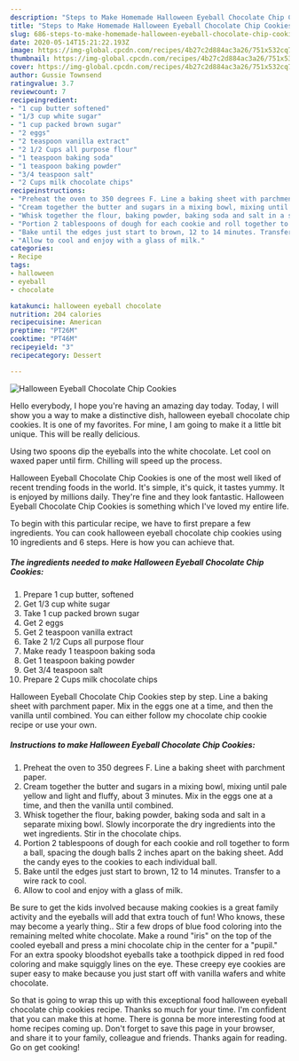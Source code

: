 ```yaml
---
description: "Steps to Make Homemade Halloween Eyeball Chocolate Chip Cookies"
title: "Steps to Make Homemade Halloween Eyeball Chocolate Chip Cookies"
slug: 686-steps-to-make-homemade-halloween-eyeball-chocolate-chip-cookies
date: 2020-05-14T15:21:22.193Z
image: https://img-global.cpcdn.com/recipes/4b27c2d884ac3a26/751x532cq70/halloween-eyeball-chocolate-chip-cookies-recipe-main-photo.jpg
thumbnail: https://img-global.cpcdn.com/recipes/4b27c2d884ac3a26/751x532cq70/halloween-eyeball-chocolate-chip-cookies-recipe-main-photo.jpg
cover: https://img-global.cpcdn.com/recipes/4b27c2d884ac3a26/751x532cq70/halloween-eyeball-chocolate-chip-cookies-recipe-main-photo.jpg
author: Gussie Townsend
ratingvalue: 3.7
reviewcount: 7
recipeingredient:
- "1 cup butter softened"
- "1/3 cup white sugar"
- "1 cup packed brown sugar"
- "2 eggs"
- "2 teaspoon vanilla extract"
- "2 1/2 Cups all purpose flour"
- "1 teaspoon baking soda"
- "1 teaspoon baking powder"
- "3/4 teaspoon salt"
- "2 Cups milk chocolate chips"
recipeinstructions:
- "Preheat the oven to 350 degrees F. Line a baking sheet with parchment paper."
- "Cream together the butter and sugars in a mixing bowl, mixing until pale yellow and light and fluffy, about 3 minutes. Mix in the eggs one at a time, and then the vanilla until combined."
- "Whisk together the flour, baking powder, baking soda and salt in a separate mixing bowl. Slowly incorporate the dry ingredients into the wet ingredients. Stir in the chocolate chips."
- "Portion 2 tablespoons of dough for each cookie and roll together to form a ball, spacing the dough balls 2 inches apart on the baking sheet. Add the candy eyes to the cookies to each individual ball."
- "Bake until the edges just start to brown, 12 to 14 minutes. Transfer to a wire rack to cool."
- "Allow to cool and enjoy with a glass of milk."
categories:
- Recipe
tags:
- halloween
- eyeball
- chocolate

katakunci: halloween eyeball chocolate 
nutrition: 204 calories
recipecuisine: American
preptime: "PT26M"
cooktime: "PT46M"
recipeyield: "3"
recipecategory: Dessert

---
```



![Halloween Eyeball Chocolate Chip Cookies](https://img-global.cpcdn.com/recipes/4b27c2d884ac3a26/751x532cq70/halloween-eyeball-chocolate-chip-cookies-recipe-main-photo.jpg)

Hello everybody, I hope you're having an amazing day today. Today, I will show you a way to make a distinctive dish, halloween eyeball chocolate chip cookies. It is one of my favorites. For mine, I am going to make it a little bit unique. This will be really delicious.

Using two spoons dip the eyeballs into the white chocolate. Let cool on waxed paper until firm. Chilling will speed up the process.

Halloween Eyeball Chocolate Chip Cookies is one of the most well liked of recent trending foods in the world. It's simple, it's quick, it tastes yummy. It is enjoyed by millions daily. They're fine and they look fantastic. Halloween Eyeball Chocolate Chip Cookies is something which I've loved my entire life.


To begin with this particular recipe, we have to first prepare a few ingredients. You can cook halloween eyeball chocolate chip cookies using 10 ingredients and 6 steps. Here is how you can achieve that.

<!--inarticleads1-->

##### The ingredients needed to make Halloween Eyeball Chocolate Chip Cookies:

1. Prepare 1 cup butter, softened
1. Get 1/3 cup white sugar
1. Take 1 cup packed brown sugar
1. Get 2 eggs
1. Get 2 teaspoon vanilla extract
1. Take 2 1/2 Cups all purpose flour
1. Make ready 1 teaspoon baking soda
1. Get 1 teaspoon baking powder
1. Get 3/4 teaspoon salt
1. Prepare 2 Cups milk chocolate chips


Halloween Eyeball Chocolate Chip Cookies step by step. Line a baking sheet with parchment paper. Mix in the eggs one at a time, and then the vanilla until combined. You can either follow my chocolate chip cookie recipe or use your own. 

<!--inarticleads2-->

##### Instructions to make Halloween Eyeball Chocolate Chip Cookies:

1. Preheat the oven to 350 degrees F. Line a baking sheet with parchment paper.
1. Cream together the butter and sugars in a mixing bowl, mixing until pale yellow and light and fluffy, about 3 minutes. Mix in the eggs one at a time, and then the vanilla until combined.
1. Whisk together the flour, baking powder, baking soda and salt in a separate mixing bowl. Slowly incorporate the dry ingredients into the wet ingredients. Stir in the chocolate chips.
1. Portion 2 tablespoons of dough for each cookie and roll together to form a ball, spacing the dough balls 2 inches apart on the baking sheet. Add the candy eyes to the cookies to each individual ball.
1. Bake until the edges just start to brown, 12 to 14 minutes. Transfer to a wire rack to cool.
1. Allow to cool and enjoy with a glass of milk.


Be sure to get the kids involved because making cookies is a great family activity and the eyeballs will add that extra touch of fun! Who knows, these may become a yearly thing.. Stir a few drops of blue food coloring into the remaining melted white chocolate. Make a round &#34;iris&#34; on the top of the cooled eyeball and press a mini chocolate chip in the center for a &#34;pupil.&#34; For an extra spooky bloodshot eyeballs take a toothpick dipped in red food coloring and make squiggly lines on the eye. These creepy eye cookies are super easy to make because you just start off with vanilla wafers and white chocolate. 

So that is going to wrap this up with this exceptional food halloween eyeball chocolate chip cookies recipe. Thanks so much for your time. I'm confident that you can make this at home. There is gonna be more interesting food at home recipes coming up. Don't forget to save this page in your browser, and share it to your family, colleague and friends. Thanks again for reading. Go on get cooking!
